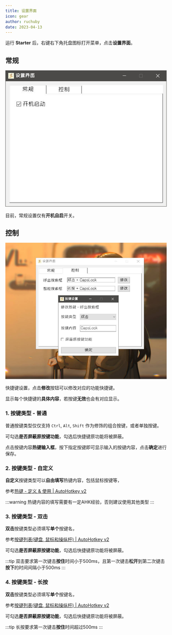 ```yaml
---
title: 设置界面
icon: gear
author: ruchuby
date: 2023-04-13
---
```


运行 **Starter** 后，右键右下角托盘图标打开菜单，点击**设置界面**。

## 常规

![设置界面](../../images/setting-1.jpg)

目前，常规设置仅有**开机自启**开关。

## 控制

![设置界面](../../images/setting-2.jpg)

快捷键设置，点击**修改**按钮可以修改对应的功能快捷键。

显示每个快捷键的**具体内容**，若按键**无效**也会有对应显示。

### 1. 按键类型 - 普通

普通按键类型仅仅支持 `Ctrl`, `Alt`, `Shift` 作为修饰的组合按键，或者单独按键。

可勾选**是否屏蔽原按键功能**，勾选后快捷键原功能将被屏蔽。

点击按键内容**热键输入框**，按下指定按键即可显示输入的按键内容，点击**确定**进行保存。

### 2. 按键类型 - 自定义

**自定义**按键类型可以**自由填写**热键内容，包括鼠标按键等，

参考[热键 - 定义 & 使用 | AutoHotkey v2](https://www.autoahk.com/help/autohotkey/v2/docs/Hotkeys.htm#toc)

:::warning
热键内容的填写需要有一定AHK经验，否则建议使用其他类型
:::

### 3. 按键类型 - 双击

**双击**按键类型必须填写**单个**按键名，

参考[按键列表(键盘, 鼠标和操纵杆) | AutoHotkey v2](https://www.autoahk.com/help/autohotkey/v2/docs/KeyList.htm)

可勾选**是否屏蔽原按键功能**，勾选后快捷键原功能将被屏蔽。

:::tip
双击要求第一次键击**按住**时间小于500ms，且第一次键击**松开**到第二次键击**按下**的时间间隔小于500ms
:::

### 4. 按键类型 - 长按

**双击**按键类型必须填写**单个**按键名，

参考[按键列表(键盘, 鼠标和操纵杆) | AutoHotkey v2](https://www.autoahk.com/help/autohotkey/v2/docs/KeyList.htm)

可勾选**是否屏蔽原按键功能**，勾选后快捷键原功能将被屏蔽。

:::tip
长按要求第一次键击**按住**时间超过500ms
:::


